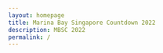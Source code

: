 ```yaml
---
layout: homepage
title: Marina Bay Singapore Countdown 2022
description: MBSC 2022
permalink: /
---
```

